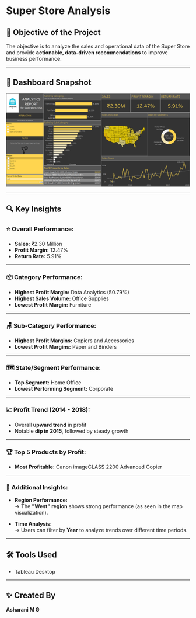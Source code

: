 # Super Store Analysis

## 🎯 Objective of the Project
The objective is to analyze the sales and operational data of the Super Store and provide **actionable, data-driven recommendations** to improve business performance.

---

## 📸 Dashboard Snapshot
![Dashboard](Images/Dashboard.png)    

---

## 🔍 Key Insights

### ⭐ Overall Performance:
- **Sales:** ₹2.30 Million
- **Profit Margin:** 12.47%
- **Return Rate:** 5.91%

---

### 📦 Category Performance:
- **Highest Profit Margin:** Data Analytics (50.79%)
- **Highest Sales Volume:** Office Supplies
- **Lowest Profit Margin:** Furniture

---

### 🪑 Sub-Category Performance:
- **Highest Profit Margins:** Copiers and Accessories
- **Lowest Profit Margins:** Paper and Binders

---

### 🗺️ State/Segment Performance:
- **Top Segment:** Home Office
- **Lowest Performing Segment:** Corporate

---

### 📈 Profit Trend (2014 - 2018):
- Overall **upward trend** in profit
- Notable **dip in 2015**, followed by steady growth

---

### 🏆 Top 5 Products by Profit:
- **Most Profitable:** Canon imageCLASS 2200 Advanced Copier

---

### 📌 Additional Insights:
- **Region Performance:**  
→ The **"West" region** shows strong performance (as seen in the map visualization).
  
- **Time Analysis:**  
→ Users can filter by **Year** to analyze trends over different time periods.

---

## 🛠️ Tools Used
- Tableau Desktop  

---

## ✨ Created By
**Asharani M G**  
